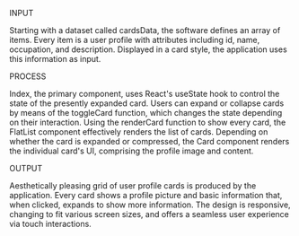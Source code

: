 INPUT

 Starting with a dataset called cardsData, the software defines an array of items.  Every item is a user profile with attributes including id, name, occupation, and description.  Displayed in a card style, the application uses this information as input.


 PROCESS

 Index, the primary component, uses React's useState hook to control the state of the presently expanded card.  Users can expand or collapse cards by means of the toggleCard function, which changes the state depending on their interaction.  Using the renderCard function to show every card, the FlatList component effectively renders the list of cards.  Depending on whether the card is expanded or compressed, the Card component renders the individual card's UI, comprising the profile image and content.

 OUTPUT

 Aesthetically pleasing grid of user profile cards is produced by the application.  Every card shows a profile picture and basic information that, when clicked, expands to show more information.  The design is responsive, changing to fit various screen sizes, and offers a seamless user experience via touch interactions.

